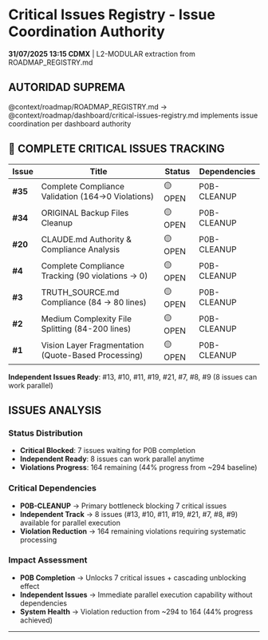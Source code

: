 # Critical Issues Registry - Issue Coordination Authority

**31/07/2025 13:15 CDMX** | L2-MODULAR extraction from ROADMAP_REGISTRY.md

## AUTORIDAD SUPREMA
@context/roadmap/ROADMAP_REGISTRY.md → @context/roadmap/dashboard/critical-issues-registry.md implements issue coordination per dashboard authority

## 🎫 COMPLETE CRITICAL ISSUES TRACKING

| Issue | Title | Status | Dependencies |
|-------|-------|--------|--------------|
| **#35** | Complete Compliance Validation (164→0 Violations) | 🟡 OPEN | P0B-CLEANUP |
| **#34** | ORIGINAL Backup Files Cleanup | 🟡 OPEN | P0B-CLEANUP |
| **#20** | CLAUDE.md Authority & Compliance Analysis | 🟡 OPEN | P0B-CLEANUP |
| **#4** | Complete Compliance Tracking (90 violations → 0) | 🟡 OPEN | P0B-CLEANUP |
| **#3** | TRUTH_SOURCE.md Compliance (84 → 80 lines) | 🟡 OPEN | P0B-CLEANUP |
| **#2** | Medium Complexity File Splitting (84-200 lines) | 🟡 OPEN | P0B-CLEANUP |
| **#1** | Vision Layer Fragmentation (Quote-Based Processing) | 🟡 OPEN | P0B-CLEANUP |

**Independent Issues Ready**: #13, #10, #11, #19, #21, #7, #8, #9 (8 issues can work parallel)

## ISSUES ANALYSIS

### Status Distribution  
- **Critical Blocked**: 7 issues waiting for P0B completion
- **Independent Ready**: 8 issues can work parallel anytime
- **Violations Progress**: 164 remaining (44% progress from ~294 baseline)

### Critical Dependencies
- **P0B-CLEANUP** → Primary bottleneck blocking 7 critical issues
- **Independent Track** → 8 issues (#13, #10, #11, #19, #21, #7, #8, #9) available for parallel execution
- **Violation Reduction** → 164 remaining violations requiring systematic processing

### Impact Assessment
- **P0B Completion** → Unlocks 7 critical issues + cascading unblocking effect
- **Independent Issues** → Immediate parallel execution capability without dependencies
- **System Health** → Violation reduction from ~294 to 164 (44% progress achieved)

---

